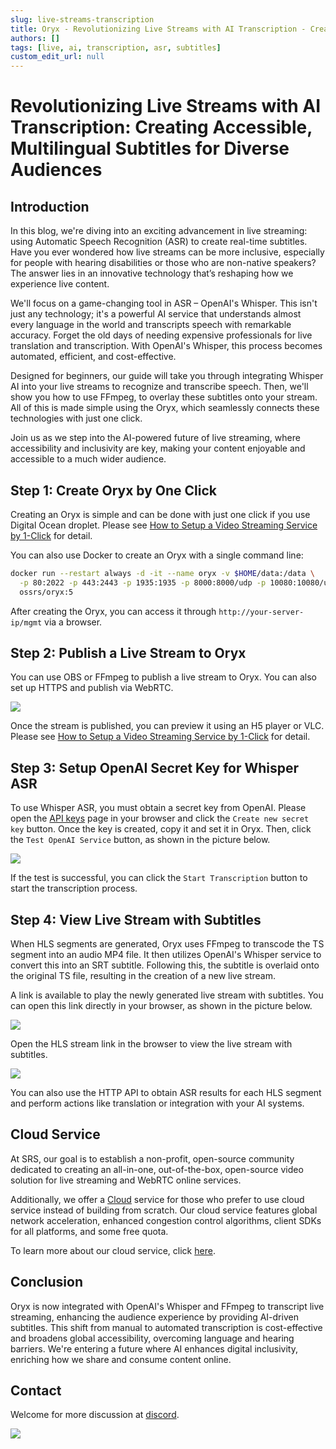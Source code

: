 ```yaml
---
slug: live-streams-transcription
title: Oryx - Revolutionizing Live Streams with AI Transcription - Creating Accessible, Multilingual Subtitles for Diverse Audiences
authors: []
tags: [live, ai, transcription, asr, subtitles]
custom_edit_url: null
---
```


# Revolutionizing Live Streams with AI Transcription: Creating Accessible, Multilingual Subtitles for Diverse Audiences

## Introduction

In this blog, we're diving into an exciting advancement in live streaming: using Automatic Speech 
Recognition (ASR) to create real-time subtitles. Have you ever wondered how live streams can be more 
inclusive, especially for people with hearing disabilities or those who are non-native speakers? 
The answer lies in an innovative technology that’s reshaping how we experience live content.

<!--truncate-->

We'll focus on a game-changing tool in ASR – OpenAI's Whisper. This isn't just any technology; it's 
a powerful AI service that understands almost every language in the world and transcripts speech 
with remarkable accuracy. Forget the old days of needing expensive professionals for live translation 
and transcription. With OpenAI's Whisper, this process becomes automated, efficient, and cost-effective.

Designed for beginners, our guide will take you through integrating Whisper AI into your live streams 
to recognize and transcribe speech. Then, we'll show you how to use FFmpeg, to overlay these subtitles 
onto your stream. All of this is made simple using the Oryx, which seamlessly connects these 
technologies with just one click.

Join us as we step into the AI-powered future of live streaming, where accessibility and inclusivity 
are key, making your content enjoyable and accessible to a much wider audience.

## Step 1: Create Oryx by One Click

Creating an Oryx is simple and can be done with just one click if you use Digital Ocean droplet.
Please see [How to Setup a Video Streaming Service by 1-Click](./2022-04-09-Oryx-Tutorial.md) for detail.

You can also use Docker to create an Oryx with a single command line:

```bash
docker run --restart always -d -it --name oryx -v $HOME/data:/data \
  -p 80:2022 -p 443:2443 -p 1935:1935 -p 8000:8000/udp -p 10080:10080/udp \
  ossrs/oryx:5
```

After creating the Oryx, you can access it through `http://your-server-ip/mgmt` via a browser.

## Step 2: Publish a Live Stream to Oryx

You can use OBS or FFmpeg to publish a live stream to Oryx. You can also set up HTTPS and publish via WebRTC.

![](/img/blog-2023-11-28-01.png)

Once the stream is published, you can preview it using an H5 player or VLC.
Please see [How to Setup a Video Streaming Service by 1-Click](./2022-04-09-Oryx-Tutorial.md) for detail.

## Step 3: Setup OpenAI Secret Key for Whisper ASR

To use Whisper ASR, you must obtain a secret key from OpenAI. Please open the [API keys](https://platform.openai.com/api-keys) 
page in your browser and click the `Create new secret key` button. Once the key is created, copy it and set it in Oryx. 
Then, click the `Test OpenAI Service` button, as shown in the picture below.

![](/img/blog-2023-11-28-03.png)

If the test is successful, you can click the `Start Transcription` button to start the transcription process.

## Step 4: View Live Stream with Subtitles

When HLS segments are generated, Oryx uses FFmpeg to transcode the TS segment into an audio MP4 file. 
It then utilizes OpenAI's Whisper service to convert this into an SRT subtitle. Following this, the subtitle 
is overlaid onto the original TS file, resulting in the creation of a new live stream.

A link is available to play the newly generated live stream with subtitles. You can open this link directly 
in your browser, as shown in the picture below.

![](/img/blog-2023-11-28-05.png)

Open the HLS stream link in the browser to view the live stream with subtitles.

![](/img/blog-2023-11-28-07.png)

You can also use the HTTP API to obtain ASR results for each HLS segment and perform actions like translation 
or integration with your AI systems.

## Cloud Service

At SRS, our goal is to establish a non-profit, open-source community dedicated to creating an all-in-one,
out-of-the-box, open-source video solution for live streaming and WebRTC online services.

Additionally, we offer a [Cloud](../cloud) service for those who prefer to use cloud service instead of building from
scratch. Our cloud service features global network acceleration, enhanced congestion control algorithms,
client SDKs for all platforms, and some free quota.

To learn more about our cloud service, click [here](../cloud).

## Conclusion

Oryx is now integrated with OpenAI's Whisper and FFmpeg to transcript live streaming, enhancing the 
audience experience by providing AI-driven subtitles. This shift from manual to automated transcription is 
cost-effective and broadens global accessibility, overcoming language and hearing barriers. We're entering 
a future where AI enhances digital inclusivity, enriching how we share and consume content online.

## Contact

Welcome for more discussion at [discord](https://discord.gg/bQUPDRqy79).

![](https://ossrs.io/gif/v1/sls.gif?site=ossrs.io&path=/lts/blog-en/23-11-28-Oryx-Live-Streams-Transcription)
